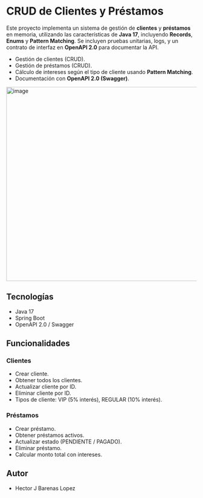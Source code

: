 # CRUD de Clientes y Préstamos

Este proyecto implementa un sistema de gestión de **clientes** y **préstamos** en memoria, utilizando las características de **Java 17**, incluyendo **Records**, **Enums** y **Pattern Matching**.
Se incluyen pruebas unitarias, logs, y un contrato de interfaz en **OpenAPI 2.0** para documentar la API.

- Gestión de clientes (CRUD).
- Gestión de préstamos (CRUD).
- Cálculo de intereses según el tipo de cliente usando **Pattern Matching**.
- Documentación con **OpenAPI 2.0 (Swagger)**.

<img width="1280" height="512" alt="image" src="https://github.com/user-attachments/assets/d52ed74e-9e18-451d-8568-6fd672b1b45c" />

## Tecnologías
- Java 17
- Spring Boot
- OpenAPI 2.0 / Swagger

## Funcionalidades
### Clientes
- Crear cliente.
- Obtener todos los clientes.
- Actualizar cliente por ID.
- Eliminar cliente por ID.
- Tipos de cliente: VIP (5% interés), REGULAR (10% interés).

### Préstamos
- Crear préstamo.
- Obtener préstamos activos.
- Actualizar estado (PENDIENTE / PAGADO).
- Eliminar préstamo.
- Calcular monto total con intereses.

## Autor
- Hector J Barenas Lopez
